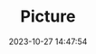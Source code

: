 ---
weight: 1
images:
- /images/edited/242.jpeg
title: Picture
date: 2023-10-27 14:47:54
tags: [luminar neo,work,24-70mm F2.8 DG DN | Art 019,ILCE-7M3,52.7,bird]
---